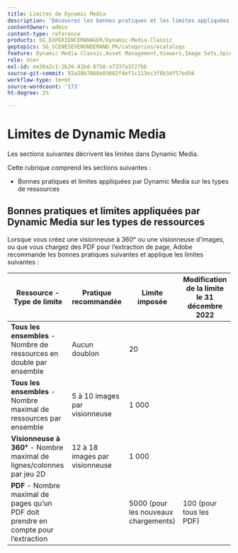 ```yaml
---
title: Limites de Dynamic Media
description: 'Découvrez les bonnes pratiques et les limites appliquées lorsque vous créez une visionneuse d’images ou à 360° ou chargez un PDF. Découvrez également les combinaisons de navigateur web et de système d’exploitation non prises en charge pour les visionneuses Dynamic Media. '
contentOwner: admin
content-type: reference
products: SG_EXPERIENCEMANAGER/Dynamic-Media-Classic
geptopics: SG_SCENESEVENONDEMAND_PK/categories/ecatalogs
feature: Dynamic Media Classic,Asset Management,Viewers,Image Sets,Spin Sets,eCatalog
role: User
exl-id: ee30a2c1-2b26-41bd-8758-e7337a3727bb
source-git-commit: 92a28b7868e03802f4ef1c113ec3f8b34f57ed56
workflow-type: tm+mt
source-wordcount: '173'
ht-degree: 2%

---
```


# Limites de Dynamic Media

Les sections suivantes décrivent les limites dans Dynamic Media.

Cette rubrique comprend les sections suivantes :

* Bonnes pratiques et limites appliquées par Dynamic Media sur les types de ressources

<!-- * Unsupported web browser and operating system combinations for Dynamic Media Viewers -->

## Bonnes pratiques et limites appliquées par Dynamic Media sur les types de ressources

Lorsque vous créez une visionneuse à 360° ou une visionneuse d’images, ou que vous chargez des PDF pour l’extraction de page, Adobe recommande les bonnes pratiques suivantes et applique les limites suivantes :

<!-- | **Image** - Number of Smart Crops per image | 5 | 100 |  | -->

| Ressource - Type de limite | Pratique recommandée | Limite imposée | Modification de la limite le 31 décembre 2022 |
| --- | --- | --- | --- |
| **Tous les ensembles** - Nombre de ressources en double par ensemble | Aucun doublon | 20 |  |
| **Tous les ensembles** - Nombre maximal de ressources par ensemble | 5 à 10 images par visionneuse | 1 000 |
| **Visionneuse à 360°** - Nombre maximal de lignes/colonnes par jeu 2D | 12 à 18 images par visionneuse | 1 000 |
| **PDF** - Nombre maximal de pages qu’un PDF doit prendre en compte pour l’extraction |  | 5000 (pour les nouveaux chargements) | 100 (pour tous les PDF) |

<!-- See also [Dynamic Media limitations](/help/limitations.md) -->

<!-- ## Unsupported web browser and operating system combinations for Dynamic Media Viewers

Dynamic Media Viewers do not support following combinations of web browser and operating system.

* Internet Explorer 11 + Windows 7
* Internet Explorer 11 + Windows 8.1
* Internet Explorer 11 + Windows Phone 8.1
* Internet Explorer 11 + Windows Phone 8.1 Update
* Safari 6 + iOS 6.0.1
* Safari 7 + iOS 7.1
* Safari 7 + macOS X 10.9 Mavericks
* Safari 8 + iOS 8.4
* Safari 8 + macOS X 10.10 Yosemite -->


